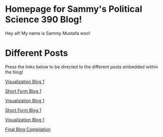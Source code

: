 # Homepage for Sammy's Political Science 390 Blog!

Hey all! My name is Sammy Mustafa woo!

# Different Posts

Press the links below to be directed to the different posts embedded within the blog!

[Visualization Blog 1](/viz_blog_1)

[Short Form Blog 1](/short_blog_1)

[Visualization Blog 1](/viz_blog_2)

[Short Form Blog 1](/short_blog_2)

[Visualization Blog 1](/viz_blog_1)

[Final Blog Compilation](/final_blog)


